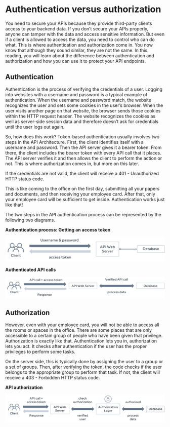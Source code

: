 # Authentication versus authorization

You need to secure your APIs because they provide third-party clients access to your backend data. If you don’t secure your APIs properly, anyone can tamper with the data and access sensitive information. But even if a client is allowed to access the data, you need to control who can do what. This is where authentication and authorization come in. You now know that although they sound similar, they are not the same. In this reading, you will learn about the difference between authentication and authorization and how you can use it to protect your API endpoints.

## Authentication

Authentication is the process of verifying the credentials of a user. Logging into websites with a username and password is a typical example of authentication. When the username and password match, the website recognizes the user and sets some cookies in the user’s browser. When the user visits another page on that website, the browser sends those cookies within the HTTP request header. The website recognizes the cookies as well as server-side session data and therefore doesn’t ask for credentials until the user logs out again.

So, how does this work? Token-based authentication usually involves two steps in the API Architecture. First, the client identifies itself with a username and password. Then the API server gives it a bearer token. From there, the client includes the bearer token with every API call that it places. The API server verifies it and then allows the client to perform the action or not. This is where authorization comes in, but more on this later.

If the credentials are not valid, the client will receive a 401 - Unauthorized HTTP status code.

This is like coming to the office on the first day, submitting all your papers and documents, and then receiving your employee card. After that, only your employee card will be sufficient to get inside. Authentication works just like that!

The two steps in the API authentication process can be represented by the following two diagrams.

**Authentication process: Getting an access token**

![Authentication process: Getting an access token](./images/3-auth_1.png "Authentication process: Getting an access token")

**Authenticated API calls**

![Authenticated API calls](./images/3-auth_2.png "Authenticated API calls")

## Authorization

However, even with your employee card, you will not be able to access all the rooms or spaces in the office. There are some places that are only accessible to a certain group of people who have been given that privilege. Authorization is exactly like that. Authentication lets you in, authorization lets you act. It checks after authentication if the user has the proper privileges to perform some tasks.

On the server side, this is typically done by assigning the user to a group or a set of groups. Then, after verifying the token, the code checks if the user belongs to the appropriate group to perform that task. If not, the client will receive a 403 - Forbidden HTTP status code.

**API authorization**

![API authorization](./images/3-auth_3.png "API authorization")
